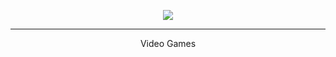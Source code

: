 <p align="center">
  <img src="https://cdn.discordapp.com/attachments/379392811629543426/1076645932424245258/Untitled.png" />
  <hr>
  <p align="center">Video Games</p>
</p>
